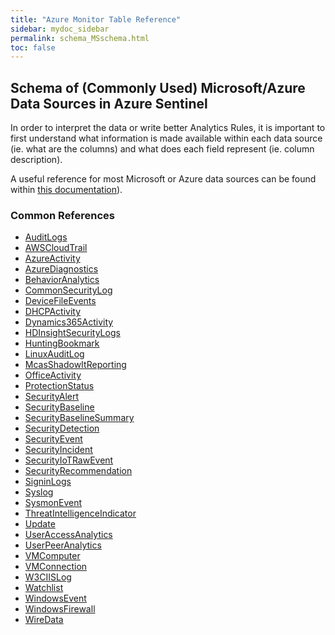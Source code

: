```yaml
---
title: "Azure Monitor Table Reference"
sidebar: mydoc_sidebar
permalink: schema_MSschema.html
toc: false
---
```


## Schema of (Commonly Used) Microsoft/Azure Data Sources in Azure Sentinel

In order to interpret the data or write better Analytics Rules, it is important to first understand what information is made available within each data source (ie. what are the columns) and what does each field represent (ie. column description). 

A useful reference for most Microsoft or Azure data sources can be found within <a alt='MSschema' href='https://docs.microsoft.com/en-us/azure/azure-monitor/reference/tables/tables-category'>this documentation</a>).

### Common References
* <a alt='AuditLogs' href='https://docs.microsoft.com/en-us/azure/azure-monitor/reference/tables/AuditLogs'>AuditLogs</a>
* <a alt='AWSCloudTrail' href='https://docs.microsoft.com/en-us/azure/azure-monitor/reference/tables/AWSCloudTrail'>AWSCloudTrail</a>
* <a alt='AzureActivity' href='https://docs.microsoft.com/en-us/azure/azure-monitor/reference/tables/AzureActivity'>AzureActivity</a>
* <a alt='AzureDiagnostics' href='https://docs.microsoft.com/en-us/azure/azure-monitor/reference/tables/AzureDiagnostics'>AzureDiagnostics</a>
* <a alt='BehaviorAnalytics' href='https://docs.microsoft.com/en-us/azure/azure-monitor/reference/tables/BehaviorAnalytics'>BehaviorAnalytics</a>
* <a alt='CommonSecurityLog' href='https://docs.microsoft.com/en-us/azure/azure-monitor/reference/tables/CommonSecurityLog'>CommonSecurityLog</a>
* <a alt='DeviceFileEvents' href='https://docs.microsoft.com/en-us/azure/azure-monitor/reference/tables/DeviceFileEvents'>DeviceFileEvents</a>
* <a alt='DHCPActivity' href='https://docs.microsoft.com/en-us/azure/azure-monitor/reference/tables/DHCPActivity'>DHCPActivity</a>
* <a alt='Dynamics365Activity' href='https://docs.microsoft.com/en-us/azure/azure-monitor/reference/tables/Dynamics365Activity'>Dynamics365Activity</a>
* <a alt='HDInsightSecurityLogs' href='https://docs.microsoft.com/en-us/azure/azure-monitor/reference/tables/HDInsightSecurityLogs'>HDInsightSecurityLogs</a>
* <a alt='HuntingBookmark' href='https://docs.microsoft.com/en-us/azure/azure-monitor/reference/tables/HuntingBookmark'>HuntingBookmark</a>
* <a alt='LinuxAuditLog' href='https://docs.microsoft.com/en-us/azure/azure-monitor/reference/tables/LinuxAuditLog'>LinuxAuditLog</a>
* <a alt='McasShadowItReporting' href='https://docs.microsoft.com/en-us/azure/azure-monitor/reference/tables/McasShadowItReporting'>McasShadowItReporting</a>
* <a alt='OfficeActivity' href='https://docs.microsoft.com/en-us/azure/azure-monitor/reference/tables/OfficeActivity'>OfficeActivity</a>
* <a alt='ProtectionStatus' href='https://docs.microsoft.com/en-us/azure/azure-monitor/reference/tables/ProtectionStatus'>ProtectionStatus</a>
* <a alt='SecurityAlert' href='https://docs.microsoft.com/en-us/azure/azure-monitor/reference/tables/SecurityAlert'>SecurityAlert</a>
* <a alt='SecurityBaseline' href='https://docs.microsoft.com/en-us/azure/azure-monitor/reference/tables/SecurityBaseline'>SecurityBaseline</a>
* <a alt='SecurityBaselineSummary' href='https://docs.microsoft.com/en-us/azure/azure-monitor/reference/tables/SecurityBaselineSummary'>SecurityBaselineSummary</a>
* <a alt='SecurityDetection' href='https://docs.microsoft.com/en-us/azure/azure-monitor/reference/tables/SecurityDetection'>SecurityDetection</a>
* <a alt='SecurityEvent' href='https://docs.microsoft.com/en-us/azure/azure-monitor/reference/tables/SecurityEvent'>SecurityEvent</a>
* <a alt='SecurityIncident' href='https://docs.microsoft.com/en-us/azure/azure-monitor/reference/tables/SecurityIncident'>SecurityIncident</a>
* <a alt='SecurityIoTRawEvent' href='https://docs.microsoft.com/en-us/azure/azure-monitor/reference/tables/SecurityIoTRawEvent'>SecurityIoTRawEvent</a>
* <a alt='SecurityRecommendation' href='https://docs.microsoft.com/en-us/azure/azure-monitor/reference/tables/SecurityRecommendation'>SecurityRecommendation</a>
* <a alt='SigninLogs' href='https://docs.microsoft.com/en-us/azure/azure-monitor/reference/tables/SigninLogs'>SigninLogs</a>
* <a alt='Syslog' href='https://docs.microsoft.com/en-us/azure/azure-monitor/reference/tables/Syslog'>Syslog</a>
* <a alt='SysmonEvent' href='https://docs.microsoft.com/en-us/azure/azure-monitor/reference/tables/SysmonEvent'>SysmonEvent</a>
* <a alt='ThreatIntelligenceIndicator' href='https://docs.microsoft.com/en-us/azure/azure-monitor/reference/tables/ThreatIntelligenceIndicator'>ThreatIntelligenceIndicator</a>
* <a alt='Update' href='https://docs.microsoft.com/en-us/azure/azure-monitor/reference/tables/Update'>Update</a>
* <a alt='UserAccessAnalytics' href='https://docs.microsoft.com/en-us/azure/azure-monitor/reference/tables/UserAccessAnalytics'>UserAccessAnalytics</a>
* <a alt='UserPeerAnalytics' href='https://docs.microsoft.com/en-us/azure/azure-monitor/reference/tables/UserPeerAnalytics'>UserPeerAnalytics</a>
* <a alt='VMComputer' href='https://docs.microsoft.com/en-us/azure/azure-monitor/reference/tables/VMComputer'>VMComputer</a>
* <a alt='VMConnection' href='https://docs.microsoft.com/en-us/azure/azure-monitor/reference/tables/VMConnection'>VMConnection</a>
* <a alt='W3CIISLog' href='https://docs.microsoft.com/en-us/azure/azure-monitor/reference/tables/W3CIISLog'>W3CIISLog</a>
* <a alt='Watchlist' href='https://docs.microsoft.com/en-us/azure/azure-monitor/reference/tables/Watchlist'>Watchlist</a>
* <a alt='WindowsEvent' href='https://docs.microsoft.com/en-us/azure/azure-monitor/reference/tables/WindowsEvent'>WindowsEvent</a>
* <a alt='WindowsFirewall' href='https://docs.microsoft.com/en-us/azure/azure-monitor/reference/tables/WindowsFirewall'>WindowsFirewall</a>
* <a alt='WireData' href='https://docs.microsoft.com/en-us/azure/azure-monitor/reference/tables/WireData'>WireData</a>


